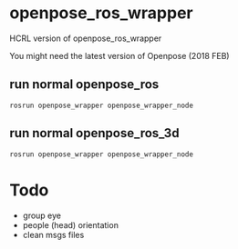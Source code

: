 # openpose_ros_wrapper

HCRL version of openpose_ros_wrapper

You might need the latest version of Openpose (2018 FEB)

## run normal openpose_ros

```
rosrun openpose_wrapper openpose_wrapper_node
```

## run normal openpose_ros_3d

```
rosrun openpose_wrapper openpose_wrapper_node
```

# Todo 

- group eye
- people (head) orientation
- clean msgs files 


